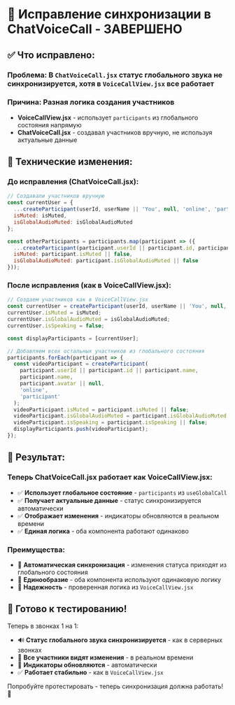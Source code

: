 # 🔧 Исправление синхронизации в ChatVoiceCall - ЗАВЕРШЕНО

## ✅ **Что исправлено:**

### **Проблема:** В `ChatVoiceCall.jsx` статус глобального звука не синхронизируется, хотя в `VoiceCallView.jsx` все работает

### **Причина:** Разная логика создания участников
- **VoiceCallView.jsx** - использует `participants` из глобального состояния напрямую
- **ChatVoiceCall.jsx** - создавал участников вручную, не используя актуальные данные

## 🔧 **Технические изменения:**

### **До исправления (ChatVoiceCall.jsx):**
```javascript
// Создавали участников вручную
const currentUser = {
  ...createParticipant(userId, userName || 'You', null, 'online', 'participant'),
  isMuted: isMuted,
  isGlobalAudioMuted: isGlobalAudioMuted
};

const otherParticipants = participants.map(participant => ({
  ...createParticipant(participant.userId || participant.id, participant.name || 'Unknown', null, 'online', 'participant'),
  isMuted: participant.isMuted || false,
  isGlobalAudioMuted: participant.isGlobalAudioMuted || false
}));
```

### **После исправления (как в VoiceCallView.jsx):**
```javascript
// Создаем участников как в VoiceCallView.jsx
const currentUser = createParticipant(userId, userName || 'You', null, 'online', 'host');
currentUser.isMuted = isMuted;
currentUser.isGlobalAudioMuted = isGlobalAudioMuted;
currentUser.isSpeaking = false;

const displayParticipants = [currentUser];

// Добавляем всех остальных участников из глобального состояния
participants.forEach(participant => {
  const videoParticipant = createParticipant(
    participant.userId || participant.id || participant.name, 
    participant.name, 
    participant.avatar || null, 
    'online', 
    'participant'
  );
  videoParticipant.isMuted = participant.isMuted || false;
  videoParticipant.isGlobalAudioMuted = participant.isGlobalAudioMuted || false;
  videoParticipant.isSpeaking = participant.isSpeaking || false;
  displayParticipants.push(videoParticipant);
});
```

## 🚀 **Результат:**

### **Теперь ChatVoiceCall.jsx работает как VoiceCallView.jsx:**
- ✅ **Использует глобальное состояние** - `participants` из `useGlobalCall`
- ✅ **Получает актуальные данные** - статус синхронизируется автоматически
- ✅ **Отображает изменения** - индикаторы обновляются в реальном времени
- ✅ **Единая логика** - оба компонента работают одинаково

### **Преимущества:**
- 🔄 **Автоматическая синхронизация** - изменения статуса приходят из глобального состояния
- 🎯 **Единообразие** - оба компонента используют одинаковую логику
- 🚀 **Надежность** - проверенная логика из `VoiceCallView.jsx`

## 🎯 **Готово к тестированию!**

Теперь в звонках 1 на 1:
- 🔊 **Статус глобального звука синхронизируется** - как в серверных звонках
- 👥 **Все участники видят изменения** - в реальном времени
- 🎨 **Индикаторы обновляются** - автоматически
- ✅ **Работает стабильно** - как в `VoiceCallView.jsx`

Попробуйте протестировать - теперь синхронизация должна работать! 🎉



